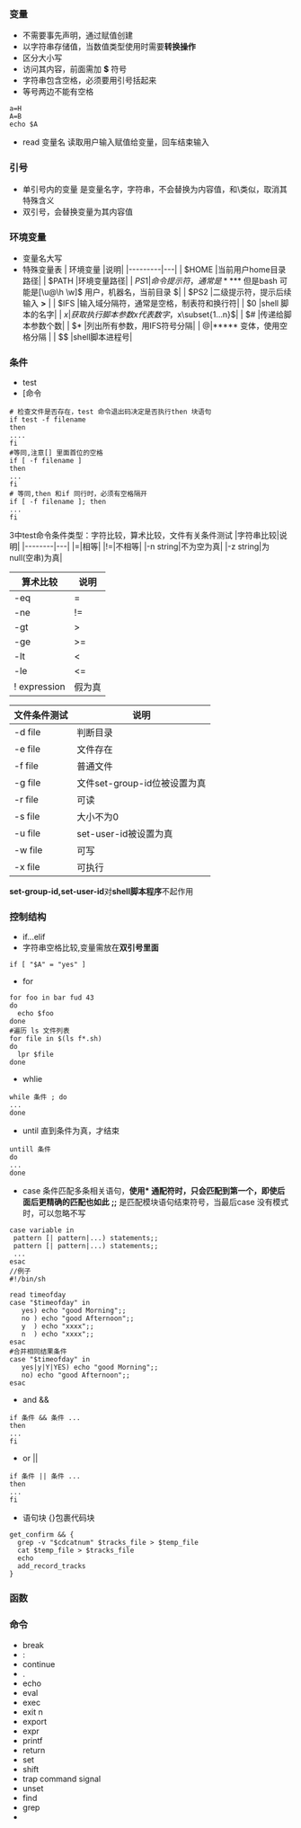 ### 变量
- 不需要事先声明，通过赋值创建
- 以字符串存储值，当数值类型使用时需要**转换操作**
- 区分大小写
- 访问其内容，前面需加 **$** 符号
- 字符串包含空格，必须要用引号括起来
- 等号两边不能有空格
```
a=H
A=B
echo $A
```
- read 变量名 读取用户输入赋值给变量，回车结束输入
### 引号
- 单引号内的变量 是变量名字，字符串，不会替换为内容值，和\类似，取消其特殊含义
- 双引号，会替换变量为其内容值

### 环境变量
- 变量名大写
- 特殊变量表
  | 环境变量 |说明|
  |---------|---|
  |  $HOME  |当前用户home目录路径|
  |  $PATH  |环境变量路径|
  |  $PS1  |命令提示符，通常是 **$** 但是bash 可能是[\u@\h \w]$ 用户，机器名，当前目录 $|
  |  $PS2  |二级提示符，提示后续输入 **>** |
  |  $IFS  |输入域分隔符，通常是空格，制表符和换行符|
  |  $0  |shell 脚本的名字|
  |  $x  |获取执行脚本参数 x代表数字，$x\subset\{1...n\}$|
  |  $#  |传递给脚本参数个数|
  |  $*  |列出所有参数，用IFS符号分隔|
  |  $@  |**$*** 变体，使用空格分隔 |
  |  $$  |shell脚本进程号|
  
 ### 条件
 - test
 - [命令
```
# 检查文件是否存在，test 命令退出码决定是否执行then 块语句
if test -f filename
then
....
fi
#等同,注意[] 里面首位的空格
if [ -f filename ]
then
...
fi
# 等同,then 和if 同行时，必须有空格隔开
if [ -f filename ]; then
...
fi
```
3中test命令条件类型：字符比较，算术比较，文件有关条件测试
|字符串比较|说明|
|--------|---|
|=|相等|
|!=|不相等|
|-n string|不为空为真|
|-z string|为null(空串)为真|

|算术比较|说明|
|-------|---|
|-eq|=|
|-ne|!=|
|-gt|>|
|-ge|>=|
|-lt|<|
|-le|<=|
|! expression|假为真|

|文件条件测试|说明|
|-------|---|
|-d file|判断目录|
|-e file|文件存在|
|-f file|普通文件|
|-g file|文件set-group-id位被设置为真|
|-r file|可读|
|-s file|大小不为0|
|-u file|set-user-id被设置为真|
|-w file|可写|
|-x file|可执行|
**set-group-id,set-user-id**对**shell脚本程序**不起作用
 
 ### 控制结构
 - if...elif
 - 字符串空格比较,变量需放在**双引号里面**
```
if [ "$A" = "yes" ]
```
 - for
 ```
for foo in bar fud 43
do
   echo $foo
done
#遍历 ls 文件列表
for file in $(ls f*.sh)
do
   lpr $file
done
```
 - whlie
 ```
while 条件 ; do
...
done
```
 - until
 直到条件为真，才结束
 ```
untill 条件 
do
...
done
```
 - case
 条件匹配多条相关语句，**使用\* 通配符时，只会匹配到第一个，即使后面后更精确的匹配也如此** **;;** 是匹配模块语句结束符号，当最后case 没有模式时，可以忽略不写
 ```
case variable in
  pattern [| pattern|...) statements;;
  pattern [| pattern|...) statements;;
  ...
esac
//例子
#!/bin/sh

read timeofday
case "$timeofday" in
    yes) echo "good Morning";;
    no ) echo "good Afternoon";;
    y  ) echo "xxxx";;
    n  ) echo "xxxx";;
esac
#合并相同结果条件
case "$timeofday" in
    yes|y|Y|YES) echo "good Morning";;
    no) echo "good Afternoon";;
esac
```
 - and &&
 ```
if 条件 && 条件 ... 
then
...
fi
```
 - or ||
 ```
if 条件 || 条件 ... 
then
...
fi
```
 - 语句块
  {}包裹代码块
  ```
get_confirm && {
    grep -v "$cdcatnum" $tracks_file > $temp_file
    cat $temp_file > $tracks_file
    echo 
    add_record_tracks
}
```
 
 ### 函数
 
 ### 命令
 - break
 - :
 - continue
 - .
 - echo
 - eval
 - exec
 - exit n
 - export
 - expr
 - printf
 - return
 - set
 - shift
 - trap command signal
 - unset
 - find
 - grep
 - 